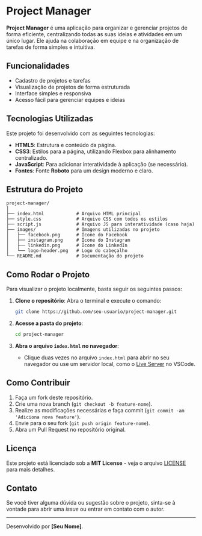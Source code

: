 
# Project Manager

**Project Manager** é uma aplicação para organizar e gerenciar projetos de forma eficiente, centralizando todas as suas ideias e atividades em um único lugar. Ele ajuda na colaboração em equipe e na organização de tarefas de forma simples e intuitiva.

## Funcionalidades

- Cadastro de projetos e tarefas
- Visualização de projetos de forma estruturada
- Interface simples e responsiva
- Acesso fácil para gerenciar equipes e ideias

## Tecnologias Utilizadas

Este projeto foi desenvolvido com as seguintes tecnologias:

- **HTML5**: Estrutura e conteúdo da página.
- **CSS3**: Estilos para a página, utilizando Flexbox para alinhamento centralizado.
- **JavaScript**: Para adicionar interatividade à aplicação (se necessário).
- **Fontes**: Fonte **Roboto** para um design moderno e claro.

## Estrutura do Projeto

```
project-manager/
│
├── index.html            # Arquivo HTML principal
├── style.css             # Arquivo CSS com todos os estilos
├── script.js             # Arquivo JS para interatividade (caso haja)
├── images/               # Imagens utilizadas no projeto
│   ├── facebook.png      # Ícone do Facebook
│   ├── instagram.png     # Ícone do Instagram
│   ├── linkedin.png      # Ícone do LinkedIn
│   └── logo-header.png   # Logo do cabeçalho
└── README.md             # Documentação do projeto
```

## Como Rodar o Projeto

Para visualizar o projeto localmente, basta seguir os seguintes passos:

1. **Clone o repositório**:
   Abra o terminal e execute o comando:
   ```bash
   git clone https://github.com/seu-usuario/project-manager.git
   ```

2. **Acesse a pasta do projeto**:
   ```bash
   cd project-manager
   ```

3. **Abra o arquivo `index.html` no navegador**:
   - Clique duas vezes no arquivo `index.html` para abrir no seu navegador ou use um servidor local, como o [Live Server](https://marketplace.visualstudio.com/items?itemName=ritwickdey.LiveServer) no VSCode.

## Como Contribuir

1. Faça um fork deste repositório.
2. Crie uma nova branch (`git checkout -b feature-nome`).
3. Realize as modificações necessárias e faça commit (`git commit -am 'Adiciona nova feature'`).
4. Envie para o seu fork (`git push origin feature-nome`).
5. Abra um Pull Request no repositório original.

## Licença

Este projeto está licenciado sob a **MIT License** - veja o arquivo [LICENSE](LICENSE) para mais detalhes.

## Contato

Se você tiver alguma dúvida ou sugestão sobre o projeto, sinta-se à vontade para abrir uma *issue* ou entrar em contato com o autor.

---

Desenvolvido por **[Seu Nome]**. 

